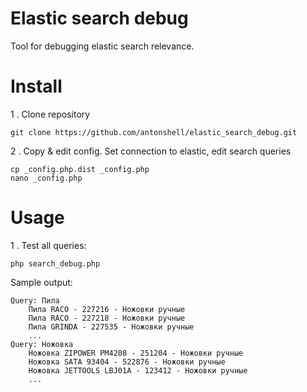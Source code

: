 # Elastic search debug

Tool for debugging elastic search relevance.

# Install

1 . Clone repository
 
```
git clone https://github.com/antonshell/elastic_search_debug.git
```

2 . Copy & edit config. Set connection to elastic, edit search queries

```
cp _config.php.dist _config.php
nano _config.php
```

# Usage

1 . Test all queries:

```
php search_debug.php
```

Sample output:

```
Query: Пила
	Пила RACO - 227216 - Ножовки ручные
	Пила RACO - 227218 - Ножовки ручные
	Пила GRINDA - 227535 - Ножовки ручные
	...
Query: Ножовка
	Ножовка ZIPOWER PM4208 - 251204 - Ножовки ручные
	Ножовка SATA 93404 - 522876 - Ножовки ручные
	Ножовка JETTOOLS LBJ01A - 123412 - Ножовки ручные
	...
```